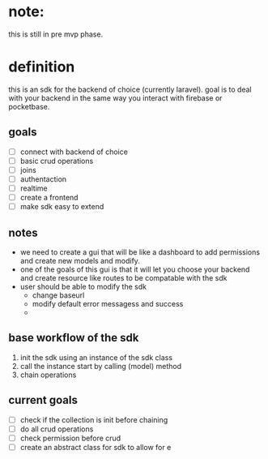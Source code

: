 # note:
this is still in pre mvp phase. 

# definition

this is an sdk for the backend of choice (currently laravel). goal is to deal with your backend in the same way you interact with firebase or pocketbase.

## goals

- [ ] connect with backend of choice
- [ ] basic crud operations
- [ ] joins
- [ ] authentaction
- [ ] realtime
- [ ] create a frontend
- [ ] make sdk easy to extend

## notes

- we need to create a gui that will be like a dashboard to add permissions and create new models and modify.
- one of the goals of this gui is that it will let you choose your backend and create resource like routes to be compatable with the sdk
- user should be able to modify the sdk
  - change baseurl
  - modify default error messagess and success
  -

## base workflow of the sdk

1. init the sdk using an instance of the sdk class
2. call the instance start by calling (model) method
3. chain operations

## current goals

- [ ] check if the collection is init before chaining
- [ ] do all crud operations
- [ ] check permission before crud
- [ ] create an abstract class for sdk to allow for e

